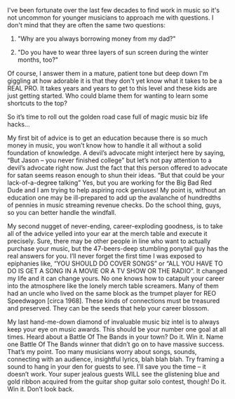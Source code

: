 I've been fortunate over the last few decades to find work in music so it's not uncommon for younger musicians to approach me with questions. I don't mind that they are often the same two questions:

 1) "Why are you always borrowing money from my dad?"

 2) "Do you have to wear three layers of sun screen during the winter months, too?"

Of course, I answer them in a mature, patient tone but deep down I'm giggling at how adorable it is that they don't yet know what it takes to be a REAL PRO. It takes years and years to get to this level and these kids are just getting started. Who could blame them for wanting to learn some shortcuts to the top?

So it’s time to roll out the golden road case full of magic music biz life hacks…

My first bit of advice is to get an education because there is so much money in music, you won’t know how to handle it all without a solid foundation of knowledge. A devil’s advocate might interject here by saying, “But Jason – you never finished college” but let’s not pay attention to a devil’s advocate right now. Just the fact that this person offered to advocate for satan seems reason enough to shun their ideas. “But that could be your lack-of-a-degree talking” Yes, but you are working for the Big Bad Red Dude and I am trying to help aspiring rock geniuses! My point is, without an education one may be ill-prepared to add up the avalanche of hundredths of pennies in music streaming revenue checks. Do the school thing, guys, so you can better handle the windfall.

My second nugget of never-ending, career-exploding goodness, is to take all of the advice yelled into your ear at the merch table and execute it precisely. Sure, there may be other people in line who want to actually purchase your music, but the 47-beers-deep stumbling ponytail guy has the real answers for you. I’ll never forget the first time I was exposed to epiphanies like, “YOU SHOULD DO COVER SONGS” or “ALL YOU HAVE TO DO IS GET A SONG IN A MOVIE OR A TV SHOW OR THE RADIO”. It changed my life and it can change yours. No one knows how to catapult your career into the atmosphere like the lonely merch table screamers. Many of them had an uncle who lived on the same block as the trumpet player for REO Speedwagon [circa 1968]. These kinds of connections must be treasured and preserved. They can be the seeds that help your career blossom.

My last hand-me-down diamond of invaluable music biz intel is to always keep your eye on music awards. This should be your number one goal at all times. Heard about a Battle Of The Bands in your town? Do it. Win it. Name one Battle Of The Bands winner that didn’t go on to have massive success. That’s my point. Too many musicians worry about songs, sounds, connecting with an audience, insightful lyrics, blah blah blah. Try framing a sound to hang in your den for guests to see. I’ll save you the time – it doesn’t work. Your super jealous guests WILL see the glistening blue and gold ribbon acquired from the guitar shop guitar solo contest, though! Do it. Win it. Don’t look back.
